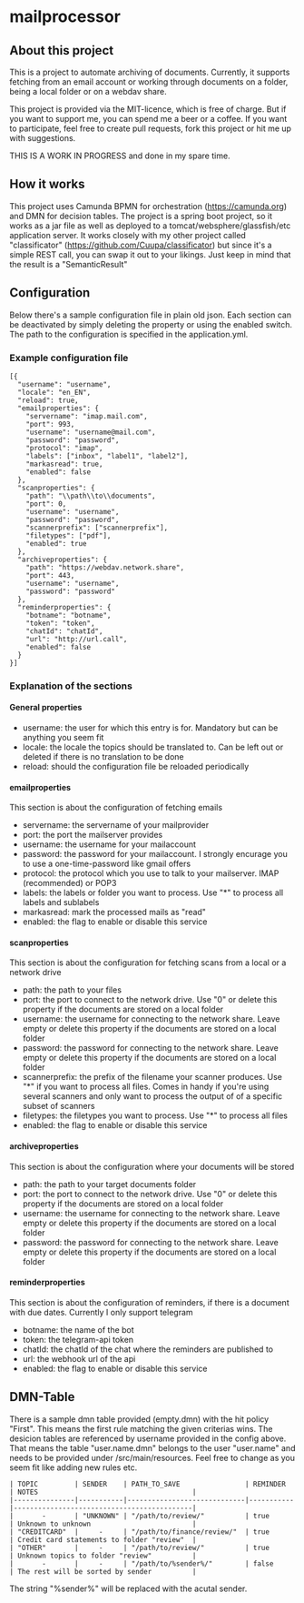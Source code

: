 # mailprocessor

## About this project
This is a project to automate archiving of documents. 
Currently, it supports fetching from an email account or working through documents on a folder, being a local folder or on a webdav share.

This project is provided via the MIT-licence, which is free of charge. But if you want to support me, you can spend me a beer or a coffee.
If you want to participate, feel free to create pull requests, fork this project or hit me up with suggestions.

THIS IS A WORK IN PROGRESS and done in my spare time.

## How it works
This project uses Camunda BPMN for orchestration (https://camunda.org) and DMN for decision tables.
The project is a spring boot project, so it works as a jar file as well as deployed to a tomcat/websphere/glassfish/etc application server.
It works closely with my other project called "classificator" (https://github.com/Cuupa/classificator) but since it's a simple REST call, you can swap it out to your likings.
Just keep in mind that the result is a "SemanticResult"

## Configuration
Below there's a sample configuration file in plain old json. Each section can be deactivated by simply deleting the property or using the enabled switch.
The path to the configuration is specified in the application.yml.

### Example configuration file
    [{
      "username": "username",
      "locale": "en_EN",
      "reload": true,
      "emailproperties": {
        "servername": "imap.mail.com",
        "port": 993,
        "username": "username@mail.com",
        "password": "password",
        "protocol": "imap",
        "labels": ["inbox", "label1", "label2"],
        "markasread": true,
        "enabled": false
      },
      "scanproperties": {
        "path": "\\path\\to\\documents",
        "port": 0,
        "username": "username",
        "password": "password",
        "scannerprefix": ["scannerprefix"],
        "filetypes": ["pdf"],
        "enabled": true
      },
      "archiveproperties": {
        "path": "https://webdav.network.share",
        "port": 443,
        "username": "username",
        "password": "password"
      },
      "reminderproperties": {
        "botname": "botname",
        "token": "token",
        "chatId": "chatId",
        "url": "http://url.call",
        "enabled": false
      }
    }]

### Explanation of the sections
#### General properties
- username: the user for which this entry is for. Mandatory but can be anything you seem fit
- locale: the locale the topics should be translated to. Can be left out or deleted if there is no translation to be done
- reload: should the configuration file be reloaded periodically

#### emailproperties
This section is about the configuration of fetching emails
- servername: the servername of your mailprovider
- port: the port the mailserver provides
- username: the username for your mailaccount
- password: the password for your mailaccount. I strongly encurage you to use a one-time-password like gmail offers
- protocol: the protocol which you use to talk to your mailserver. IMAP (recommended) or POP3
- labels: the labels or folder you want to process. Use "*" to process all labels and sublabels
- markasread: mark the processed mails as "read"
- enabled: the flag to enable or disable this service

#### scanproperties
This section is about the configuration for fetching scans from a local or a network drive 
- path: the path to your files
- port: the port to connect to the network drive. Use "0" or delete this property if the documents are stored on a local folder
- username: the username for connecting to the network share. Leave empty or delete this property if the documents are stored on a local folder
- password: the password for connecting to the network share. Leave empty or delete this property if the documents are stored on a local folder
- scannerprefix: the prefix of the filename your scanner produces. Use "*" if you want to process all files. Comes in handy if you're using several scanners and only want to process the output of of a specific subset of scanners
- filetypes: the filetypes you want to process. Use "*" to process all files
- enabled: the flag to enable or disable this service

#### archiveproperties
This section is about the configuration where your documents will be stored
- path: the path to your target documents folder
- port: the port to connect to the network drive. Use "0" or delete this property if the documents are stored on a local folder
- username: the username for connecting to the network share. Leave empty or delete this property if the documents are stored on a local folder
- password: the password for connecting to the network share. Leave empty or delete this property if the documents are stored on a local folder

#### reminderproperties
This section is about the configuration of reminders, if there is a document with due dates. Currently I only support telegram
- botname: the name of the bot
- token: the telegram-api token
- chatId: the chatId of the chat where the reminders are published to
- url: the webhook url of the api
- enabled: the flag to enable or disable this service

## DMN-Table
There is a sample dmn table provided (empty.dmn) with the hit policy "First". This means the first rule matching the given criterias wins.
The desicion tables are referenced by username provided in the config above. 
That means the table "user.name.dmn" belongs to the user "user.name" and needs to be provided under /src/main/resources.
Feel free to change as you seem fit like adding new rules etc.

    | TOPIC         | SENDER    | PATH_TO_SAVE                | REMINDER  | NOTES                                      |
    |---------------|-----------|-----------------------------|-----------|--------------------------------------------|
    |       -       | "UNKNOWN" | "/path/to/review/"          | true      | Unknown to unknown                         |
    | "CREDITCARD"  |     -     | "/path/to/finance/review/"  | true      | Credit card statements to folder "review"  |
    | "OTHER"       |     -     | "/path/to/review/"          | true      | Unknown topics to folder "review"          |
    |       -       |     -     | "/path/to/%sender%/"        | false     | The rest will be sorted by sender          |
   
The string "%sender%" will be replaced with the acutal sender.